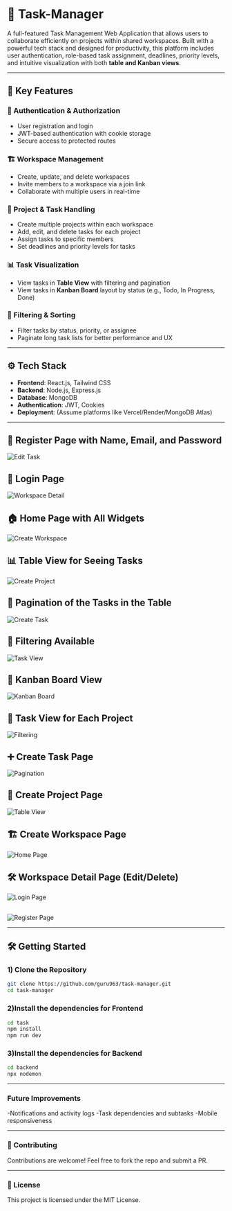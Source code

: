 # 🚀 Task-Manager

A full-featured Task Management Web Application that allows users to collaborate efficiently on projects within shared workspaces. Built with a powerful tech stack and designed for productivity, this platform includes user authentication, role-based task assignment, deadlines, priority levels, and intuitive visualization with both **table and Kanban views**.

---

## 🧩 Key Features

### 🔐 Authentication & Authorization
- User registration and login
- JWT-based authentication with cookie storage
- Secure access to protected routes

### 🏗️ Workspace Management
- Create, update, and delete workspaces
- Invite members to a workspace via a join link
- Collaborate with multiple users in real-time

### 📁 Project & Task Handling
- Create multiple projects within each workspace
- Add, edit, and delete tasks for each project
- Assign tasks to specific members
- Set deadlines and priority levels for tasks

### 📊 Task Visualization
- View tasks in **Table View** with filtering and pagination
- View tasks in **Kanban Board** layout by status (e.g., Todo, In Progress, Done)

### 🔎 Filtering & Sorting
- Filter tasks by status, priority, or assignee
- Paginate long task lists for better performance and UX

---

## ⚙️ Tech Stack

- **Frontend**: React.js, Tailwind CSS
- **Backend**: Node.js, Express.js
- **Database**: MongoDB
- **Authentication**: JWT, Cookies
- **Deployment**: (Assume platforms like Vercel/Render/MongoDB Atlas)

---

##  📝 Register Page with Name, Email, and Password
![Edit Task](https://github.com/guru963/task-manager/blob/main/img/Screenshot%202025-06-28%20122727.png?raw=true)

##  🔐 Login Page
![Workspace Detail](https://github.com/guru963/task-manager/blob/main/img/Screenshot%202025-06-28%20122746.png?raw=true)

## 🏠 Home Page with All Widgets
![Create Workspace](https://github.com/guru963/task-manager/blob/main/img/Screenshot%202025-06-28%20122805.png?raw=true)

##  📊 Table View for Seeing Tasks
![Create Project](https://github.com/guru963/task-manager/blob/main/img/Screenshot%202025-06-28%20122830.png?raw=true)

##  📄 Pagination of the Tasks in the Table
![Create Task](https://github.com/guru963/task-manager/blob/main/img/Screenshot%202025-06-28%20122843.png?raw=true)

## 🔎 Filtering Available
![Task View](https://github.com/guru963/task-manager/blob/main/img/Screenshot%202025-06-28%20122911.png?raw=true)

## 🧱 Kanban Board View
![Kanban Board](https://github.com/guru963/task-manager/blob/main/img/Screenshot%202025-06-28%20122939.png?raw=true)

## 📌 Task View for Each Project 
![Filtering](https://github.com/guru963/task-manager/blob/main/img/Screenshot%202025-06-28%20122957.png?raw=true)

## ➕ Create Task Page
![Pagination](https://github.com/guru963/task-manager/blob/main/img/Screenshot%202025-06-28%20123013.png?raw=true)

## 🧩 Create Project Page
![Table View](https://github.com/guru963/task-manager/blob/main/img/Screenshot%202025-06-28%20123023.png?raw=true)

## 🏗️ Create Workspace Page 
![Home Page](https://github.com/guru963/task-manager/blob/main/img/Screenshot%202025-06-28%20123035.png?raw=true)

## 🛠️ Workspace Detail Page (Edit/Delete)
![Login Page](https://github.com/guru963/task-manager/blob/main/img/Screenshot%202025-06-28%20123047.png?raw=true)

## 
![Register Page](https://github.com/guru963/task-manager/blob/main/img/Screenshot%202025-06-28%20123104.png?raw=true)

---
## 🛠️ Getting Started

### 1️) Clone the Repository

```bash
git clone https://github.com/guru963/task-manager.git
cd task-manager
```
### 2)Install the dependencies for Frontend

```bash
cd task
npm install
npm run dev
```
### 3)Install the dependencies for Backend

```bash
cd backend
npx nodemon
```

---
### Future Improvements
-Notifications and activity logs
-Task dependencies and subtasks
-Mobile responsiveness

---
### 🙌 Contributing
Contributions are welcome! Feel free to fork the repo and submit a PR.

---
### 📄 License
This project is licensed under the MIT License.


